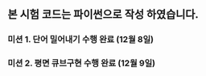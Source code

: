 
## 본 시험 코드는 파이썬으로 작성 하였습니다.

### 미션 1.  단어 밀어내기 수행 완료 (12월 8일)  
### 미션 2.  평면 큐브구현 수행 완료 (12월 9일)


